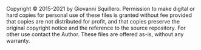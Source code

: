 Copyright © 2015-2021 by Giovanni Squillero. Permission to make digital
or hard copies for personal use of these files is granted without fee
provided that copies are not distributed for profit, and that copies 
preserve the original copyright notice and the reference to the source
repository. For other use contact the Author. These files are offered
as-is, without any warranty.
